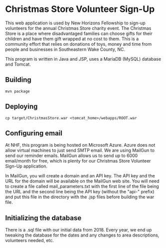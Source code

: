 # Christmas Store Volunteer Sign-Up

This web application is used by New Horizons Fellowship to sign-up volunteers for the annual Christmas Store charity event.
The Christmas Store is a place where disadvantaged families can choose gifts for their children and have them gift wrapped
at no cost to them.  This is a community effort that relies on donations of toys, money and time from people and businesses
in Southeastern Wake County, NC.

This program is written in Java and JSP, uses a MariaDB (MySQL) database and Tomcat.  

## Building

`mvn package`

## Deploying

`cp target/ChristmasStore.war <tomcat_home>/webapps/ROOT.war`

## Configuring email

At NHF, this program is being hosted on Microsoft Azure.  Azure does not allow virtual machines to just send SMTP email.
We are using MailGun to send our reminder emails.  MailGun allows us to send up to 6000 email/month for free, which is
plenty for our Christmas Store Volunteer Sign-Up application.

In MailGun, you will create a domain and an API key.  The API key and the URL for the domain will be available on the
MailGun web site.  You will need to create a file called mail_parameters.txt with the first line of the file being the
URL and the second line being the API key (without the "api-" prefix) and put this file in the directory with the .jsp
files before building the war file.

## Initializing the database

There is a .sql file with our initial data from 2018.  Every year, we end up tweaking the database for the dates and
any changes to area descriptions, volunteers needed, etc.
